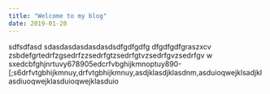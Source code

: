 ```yaml
---
title: "Welcome to my blog"
date: 2019-01-20
---
```

sdfsdfasd sdasdasdasdasdasdsdfgdfgdfg dfgdfgdfgraszxcv
zsbdefgrtedrfzgsedrfzzsedrfgtzsedrfgtvzsedrfgvzsedrfgv w
sxedcbfghjnrtuvy678905edcrfvbghijkmnoptuy890-[;s6drfvtgbhijkmnuy,drfvtgbhijkmnuy,asdjklasdjklasdnm,asduioqwejklsadjklasdiuoqwejklasduioqwejklasduio
